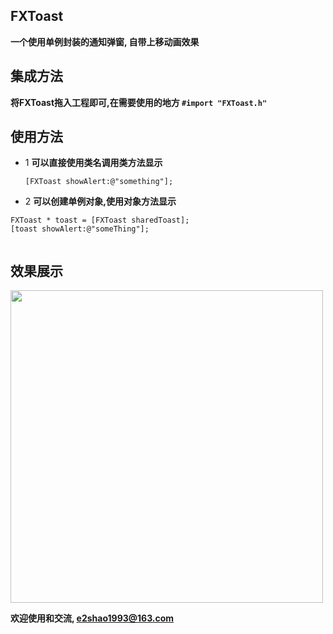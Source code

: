 ## FXToast

**一个使用单例封装的通知弹窗, 自带上移动画效果**

## 集成方法
**将FXToast拖入工程即可,在需要使用的地方 `#import "FXToast.h"`**

## 使用方法
- 1 **可以直接使用类名调用类方法显示**

	`[FXToast showAlert:@"something"];`

- 2 **可以创建单例对象,使用对象方法显示**

```
FXToast * toast = [FXToast sharedToast];        
[toast showAlert:@"someThing"];
    
```
    	    
    	    
## 效果展示
<img src="http://p1.bpimg.com/1949/7ff849d0567409f5.png" width=500>

**欢迎使用和交流,  e2shao1993@163.com**

